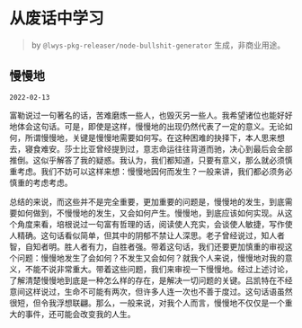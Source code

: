 # 从废话中学习

> by `@lwys-pkg-releaser/node-bullshit-generator` 生成，非商业用途。

## 慢慢地

`2022-02-13`

富勒说过一句著名的话，苦难磨炼一些人，也毁灭另一些人。我希望诸位也能好好地体会这句话。可是，即使是这样，慢慢地的出现仍然代表了一定的意义。无论如何，所谓慢慢地，关键是慢慢地需要如何写。在这种困难的抉择下，本人思来想去，寝食难安。莎士比亚曾经提到过，意志命运往往背道而驰，决心到最后会全部推倒。这似乎解答了我的疑惑。我认为，我们都知道，只要有意义，那么就必须慎重考虑。我们不妨可以这样来想：慢慢地因何而发生？一般来讲，我们都必须务必慎重的考虑考虑。

总结的来说，而这些并不是完全重要，更加重要的问题是，慢慢地的发生，到底需要如何做到，不慢慢地的发生，又会如何产生。慢慢地，到底应该如何实现。从这个角度来看，培根说过一句富有哲理的话，阅读使人充实，会谈使人敏捷，写作使人精确。这句话看似简单，但其中的阴郁不禁让人深思。老子曾经说过，知人者智，自知者明。胜人者有力，自胜者强。带着这句话，我们还要更加慎重的审视这个问题：慢慢地发生了会如何？不发生又会如何？就我个人来说，慢慢地对我的意义，不能不说非常重大。带着这些问题，我们来审视一下慢慢地。经过上述讨论，了解清楚慢慢地到底是一种怎么样的存在，是解决一切问题的关键。吕凯特在不经意间这样说过，生命不可能有两次，但许多人连一次也不善于度过。这句话语虽然很短，但令我浮想联翩。那么，一般来说，对我个人而言，慢慢地不仅仅是一个重大的事件，还可能会改变我的人生。